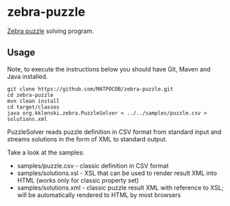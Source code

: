 zebra-puzzle
============

<a href="http://en.wikipedia.org/wiki/Zebra_Puzzle">Zebra puzzle</a> solving program.

Usage
-----

Note, to execute the instructions below you should have Git, Maven and Java installed.

    git clone https://github.com/MATPOCOB/zebra-puzzle.git
    cd zebra-puzzle
    mvn clean install
    cd target/classes
    java org.kklenski.zebra.PuzzleSolver < ../../samples/puzzle.csv > solutions.xml
    
PuzzleSolver reads puzzle definition in CSV format from standard input and streams solutions in the form of XML to standard output.

Take a look at the samples:
* samples/puzzle.csv - classic definition in CSV format
* samples/solutions.xsl - XSL that can be used to render result XML into HTML (works only for classic property set)
* samples/solutions.xml - classic puzzle result XML with reference to XSL; will be automatically rendered to HTML by most browsers
